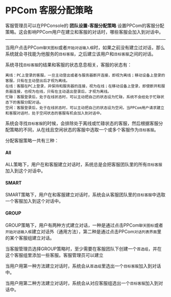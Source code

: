 # PPCom 客服分配策略

客服管理员可以在PPConsole的 **团队设置-客服分配策略** 设置PPCom的客服分配策略。这会影响PPCom用户在建立和客服的对话时，哪些客服会加入到对话中。

----

当用户点击PPCom`聊天图标`或者`开始对话输入框`时，如果之前没有建立过对话，那么系统就会寻找能为他服务的`目标客服`，之后建立该用户和`目标客服`之间的对话。

系统寻找`目标客服`的结果和客服的状态息息相关，客服的状态有：
  
    离线：PC上登录的客服，一旦主动登出或者与服务器断开连接，即视为离线；移动设备上登录的客服，只有在主动登出后才视为离线。
    在线：客服在PC上登录，并保持和服务器的连接，视为在线；在移动设备上登录，即使断开和服务器连接，也视为在线，只有在主动退出登录后，才视为离线。
    忙碌：客服登录后，处于在线状态时，可以主动把自己的状态设为忙碌，系统不会给处于忙碌状态下的客服分配对话。
    空闲：客服登录后，处于在线状态时，可以主动把自己的状态设为空闲，当PPCom用户请求建立和客服对话时，处于空闲状态的客服有机会加入到对话中。
    
系统会寻找`目标客服`的时候，会排除处于离线或忙碌状态的客服，然后根据客服分配策略的不同，从在线且空闲状态的客服中选取一个或多个客服作为`目标客服`。

分配客服策略一共有三种：

#### All

ALL策略下，用户在和客服建立对话时，系统总是会把客服团队里的所有`目标客服`加入到这个对话中。


#### SMART

SMART策略下，用户在和客服建立对话时，系统会从客服团队里的`目标客服`中选取一个客服加入到这个对话中。

#### GROUP
GROUP策略下，用户有两种方式建立对话，一种是通过点击PPCom`聊天图标`或者`开始对话输入框`建立对话外（通用方法），第二种是通过点击PPCom`对话列表界面`里的某个客服组建立对话。

当客服管理员选择GROUP策略时，至少需要在客服团队下创建一个`首选组`，并在这个客服组里添加一些客服。客服管理员可以建立

当用户用第一种方法建立对话时，系统会从`首选组`里选出一个`目标客服`加入到对话中。

当用户用第二种方法建立对话时，系统会从对应客服组选出一个`目标客服`加入到对话中。
